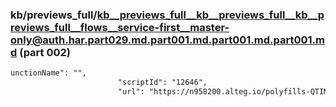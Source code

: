 ### kb/previews_full/kb__previews_full__kb__previews_full__kb__previews_full__flows__service-first__master-only@auth.har.part029.md.part001.md.part001.md.part001.md (part 002)

```md
unctionName": "",
                        "scriptId": "12646",
                        "url": "https://n958200.alteg.io/polyfills-QTIMGMLN.js",
         
```

```
